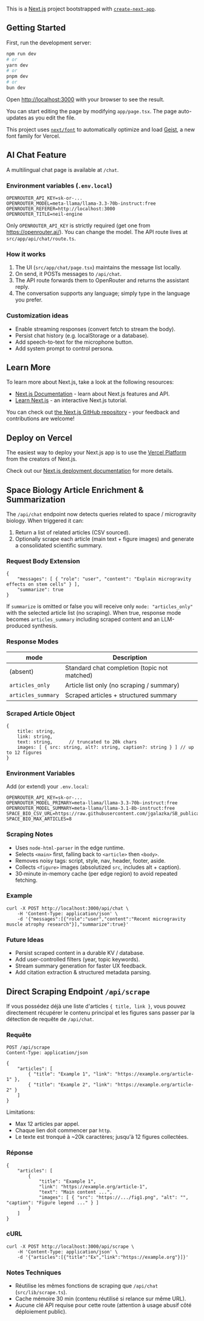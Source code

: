 This is a [Next.js](https://nextjs.org) project bootstrapped with [`create-next-app`](https://nextjs.org/docs/app/api-reference/cli/create-next-app).

## Getting Started

First, run the development server:

```bash
npm run dev
# or
yarn dev
# or
pnpm dev
# or
bun dev
```

Open [http://localhost:3000](http://localhost:3000) with your browser to see the result.

You can start editing the page by modifying `app/page.tsx`. The page auto-updates as you edit the file.

This project uses [`next/font`](https://nextjs.org/docs/app/building-your-application/optimizing/fonts) to automatically optimize and load [Geist](https://vercel.com/font), a new font family for Vercel.

## AI Chat Feature

A multilingual chat page is available at `/chat`.

### Environment variables (`.env.local`)

```
OPENROUTER_API_KEY=sk-or-...
OPENROUTER_MODEL=meta-llama/llama-3.3-70b-instruct:free
OPENROUTER_REFERER=http://localhost:3000
OPENROUTER_TITLE=neil-engine
```

Only `OPENROUTER_API_KEY` is strictly required (get one from https://openrouter.ai/). You can change the model. The API route lives at `src/app/api/chat/route.ts`.

### How it works

1. The UI (`src/app/chat/page.tsx`) maintains the message list locally.
2. On send, it POSTs messages to `/api/chat`.
3. The API route forwards them to OpenRouter and returns the assistant reply.
4. The conversation supports any language; simply type in the language you prefer.

### Customization ideas
- Enable streaming responses (convert fetch to stream the body).
- Persist chat history (e.g. localStorage or a database).
- Add speech-to-text for the microphone button.
- Add system prompt to control persona.

## Learn More

To learn more about Next.js, take a look at the following resources:

- [Next.js Documentation](https://nextjs.org/docs) - learn about Next.js features and API.
- [Learn Next.js](https://nextjs.org/learn) - an interactive Next.js tutorial.

You can check out [the Next.js GitHub repository](https://github.com/vercel/next.js) - your feedback and contributions are welcome!

## Deploy on Vercel

The easiest way to deploy your Next.js app is to use the [Vercel Platform](https://vercel.com/new?utm_medium=default-template&filter=next.js&utm_source=create-next-app&utm_campaign=create-next-app-readme) from the creators of Next.js.

Check out our [Next.js deployment documentation](https://nextjs.org/docs/app/building-your-application/deploying) for more details.

## Space Biology Article Enrichment & Summarization

The `/api/chat` endpoint now detects queries related to space / microgravity biology. When triggered it can:

1. Return a list of related articles (CSV sourced).
2. Optionally scrape each article (main text + figure images) and generate a consolidated scientific summary.

### Request Body Extension

```
{
	"messages": [ { "role": "user", "content": "Explain microgravity effects on stem cells" } ],
	"summarize": true
}
```

If `summarize` is omitted or false you will receive only `mode: "articles_only"` with the selected article list (no scraping). When true, response mode becomes `articles_summary` including scraped content and an LLM-produced synthesis.

### Response Modes

| mode | Description |
|------|-------------|
| (absent) | Standard chat completion (topic not matched) |
| `articles_only` | Article list only (no scraping / summary) |
| `articles_summary` | Scraped articles + structured summary |

### Scraped Article Object

```
{
	title: string,
	link: string,
	text: string,      // truncated to 20k chars
	images: [ { src: string, alt?: string, caption?: string } ] // up to 12 figures
}
```

### Environment Variables

Add (or extend) your `.env.local`:

```
OPENROUTER_API_KEY=sk-or-...
OPENROUTER_MODEL_PRIMARY=meta-llama/llama-3.3-70b-instruct:free
OPENROUTER_MODEL_SUMMARY=meta-llama/llama-3.1-8b-instruct:free
SPACE_BIO_CSV_URL=https://raw.githubusercontent.com/jgalazka/SB_publications/refs/heads/main/SB_publication_PMC.csv
SPACE_BIO_MAX_ARTICLES=8
```

### Scraping Notes

* Uses `node-html-parser` in the edge runtime.
* Selects `<main>` first, falling back to `<article>` then `<body>`.
* Removes noisy tags: script, style, nav, header, footer, aside.
* Collects `<figure>` images (absolutized `src`, includes alt + caption).
* 30‑minute in-memory cache (per edge region) to avoid repeated fetching.

### Example

```
curl -X POST http://localhost:3000/api/chat \
	-H 'Content-Type: application/json' \
	-d '{"messages":[{"role":"user","content":"Recent microgravity muscle atrophy research"}],"summarize":true}'
```

### Future Ideas
* Persist scraped content in a durable KV / database.
* Add user-controlled filters (year, topic keywords).
* Stream summary generation for faster UX feedback.
* Add citation extraction & structured metadata parsing.

## Direct Scraping Endpoint `/api/scrape`

If vous possédez déjà une liste d'articles `{ title, link }`, vous pouvez directement récupérer le contenu principal et les figures sans passer par la détection de requête de `/api/chat`.

### Requête

```
POST /api/scrape
Content-Type: application/json

{
	"articles": [
		{ "title": "Example 1", "link": "https://example.org/article-1" },
		{ "title": "Example 2", "link": "https://example.org/article-2" }
	]
}
```

Limitations:
* Max 12 articles par appel.
* Chaque lien doit commencer par `http`.
* Le texte est tronqué à ~20k caractères; jusqu'à 12 figures collectées.

### Réponse

```
{
	"articles": [
		{
			"title": "Example 1",
			"link": "https://example.org/article-1",
			"text": "Main content ...",
			"images": [ { "src": "https://.../fig1.png", "alt": "", "caption": "Figure legend ..." } ]
		}
	]
}
```

### cURL

```
curl -X POST http://localhost:3000/api/scrape \
	-H 'Content-Type: application/json' \
	-d '{"articles":[{"title":"Ex","link":"https://example.org"}]}'
```

### Notes Techniques
* Réutilise les mêmes fonctions de scraping que `/api/chat` (`src/lib/scrape.ts`).
* Cache mémoire 30 min (contenu réutilisé si relance sur même URL).
* Aucune clé API requise pour cette route (attention à usage abusif côté déploiement public).
